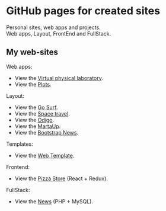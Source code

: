 # GitHub pages for created sites
Personal sites, web apps and projects.<br>
Web apps, Layout, FrontEnd and FullStack.

## My web-sites

Web apps:

* View the <a href="https://golab.nstu.ru" target="_blank">Virtual physical laboratory</a>.
* View the <a href="https://igor-muram.github.io/plots/index.html" target="_blank">Plots</a>.

Layout:

* View the <a href="https://igor-muram.github.io/gosurf/index.html" target="_blank">Go Surf</a>.
* View the <a href="https://igor-muram.github.io/space/index.html" target="_blank">Space travel</a>.
* View the <a href="https://igor-muram.github.io/odigo/index.html" target="_blank">Odigo</a>.
* View the <a href="https://igor-muram.github.io/martaup/index.html" target="_blank">MartaUp</a>.
* View the <a href="https://igor-muram.github.io/bootstrap-news/index.html" target="_blank">Bootstrap News</a>. 
<!-- * View the <a href="https://igor-muram.github.io/portfolio/index.html" target="_blank">Portfolio</a>. -->

Templates:

* View the <a href="https://igor-muram.github.io/webtemplate/index.html" target="_blank">Web Template</a>.

Frontend:

* View the <a href="https://pizza-shop-on-react.herokuapp.com" target="_blank">Pizza Store</a> (React + Redux).

FullStack:

* View the <a href="https://bootstrap-sport-news.000webhostapp.com" target="_blank">News</a> (PHP + MySQL).
